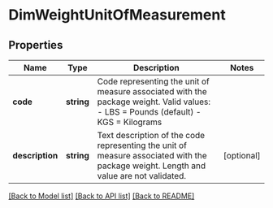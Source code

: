 # DimWeightUnitOfMeasurement

## Properties
Name | Type | Description | Notes
------------ | ------------- | ------------- | -------------
**code** | **string** | Code representing the unit of measure associated with the package weight.  Valid values: - LBS &#x3D; Pounds (default) - KGS &#x3D; Kilograms | 
**description** | **string** | Text description of the code representing the unit of measure associated with the package weight.  Length and value are not validated. | [optional] 

[[Back to Model list]](../../README.md#documentation-for-models) [[Back to API list]](../../README.md#documentation-for-api-endpoints) [[Back to README]](../../README.md)

